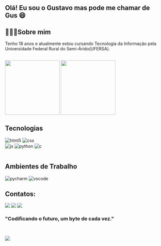 ## Olá! Eu sou o Gustavo mas pode me chamar de Gus 😄

## 🧑🏽‍💻Sobre mim

Tenho 18 anos e atualmente estou cursando Tecnologia da Informação pela Universidade Federal Rural do Semi-Árido(UFERSA).

##

<div>
<img height="180em" src="https://github-readme-stats.vercel.app/api?username=gusjjpv&show_icons=true&theme=dracula"/>
<img height="180em" src="https://github-readme-stats.vercel.app/api/top-langs/?username=gusjjpv&layout=compact&langs_count=7&theme=dracula"/>

</div>

## Tecnologias

<div style="display: inline_block">
  <img align="center" alt="html5" src="https://img.shields.io/badge/HTML5-E34F26?style=for-the-badge&logo=html5&logoColor=white" />
  <img align="center" alt="css" src="https://img.shields.io/badge/CSS3-1572B6?style=for-the-badge&logo=css3&logoColor=white" /><br/>
  <img align="center" alt="js" src="https://img.shields.io/badge/JavaScript-F7DF1E?style=for-the-badge&logo=javascript&logoColor=black" />
  <img align="center" alt="python" src="https://img.shields.io/badge/Python-14354C?style=for-the-badge&logo=python&logoColor=white" />
  <img align="center" alt="c" src="https://img.shields.io/badge/C-00599C?style=for-the-badge&logo=c&logoColor=white" />
</div><br/>

## Ambientes de Trabalho

<div style="display: inline-block">
  <img align="center" alt="pycharm" src="https://img.shields.io/badge/PyCharm-000000.svg?&style=for-the-badge&logo=PyCharm&logoColor=white"/>
  <img align="center" alt="vscode" src="https://img.shields.io/badge/Visual_Studio_Code-0078D4?style=for-the-badge&logo=visual%20studio%20code&logoColor=white"/>
</div><br/>

## Contatos:

<div>
<a href="https://www.linkedin.com/in/jo%C3%A3o-gustavo-souza-lima-669869245/" target="_blank"><img src="https://img.shields.io/badge/LinkedIn-0077B5?style=for-the-badge&logo=linkedin&logoColor=white" target="_blank"/></a>
<a href="https://www.instagram.com/gustavo.jsl_/" target="_blank"><img src="https://img.shields.io/badge/Instagram-E4405F?style=for-the-badge&logo=instagram&logoColor=white" target="_blank"/></a>
<a href="mailto:joaogustavolima084@gmail.com" target="_blank"><img src="https://img.shields.io/badge/Gmail-D14836?style=for-the-badge&logo=gmail&logoColor=white" target="_blank"/></a>

### "Codificando o futuro, um byte de cada vez."
<br/>

[![](https://visitcount.itsvg.in/api?id=gusjjpv&icon=9&color=11)](https://visitcount.itsvg.in)
